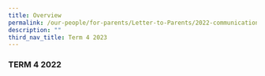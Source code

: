 ```yaml
---
title: Overview
permalink: /our-people/for-parents/Letter-to-Parents/2022-communications/Term-4-2022/overview/
description: ""
third_nav_title: Term 4 2023
---
```


### TERM 4 2022